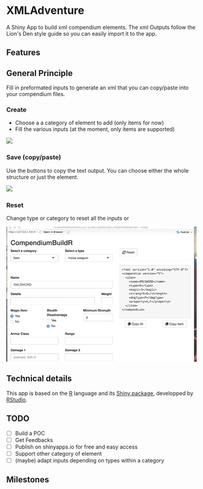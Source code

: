 # XMLAdventure

A Shiny App to build xml compendium elements. The xml Outputs follow the Lion's Den style guide so you can easily import it to the app.



## Features

## General Principle
Fill in preformated inputs to generate an xml that you can copy/paste into your compendium files.

### Create

- Choose a a category of element to add (only items for now)
- Fill the various inputs (at the moment, only items are supported)

![](doc/build.gif)

### Save (copy/paste)

Use the buttons to copy the text output. You can choose either the whole structure or just the element.

![](doc/copypaste.gif)

### Reset

Change type or category to reset all the inputs or 

![](doc/reset.gif)

## Technical details

This app is based on the [R](https://www.r-project.org) language and its [Shiny package](https://shiny.rstudio.com), developped by [RStudio](https://github.com/rstudio/shiny).

## TODO
  - [ ] Build a POC
  - [ ] Get Feedbacks
  - [ ] Publish on shinyapps.io for free and easy access
  - [ ] Support other category of element
  - [ ] (maybe) adapt inputs depending on types within a category

## Milestones